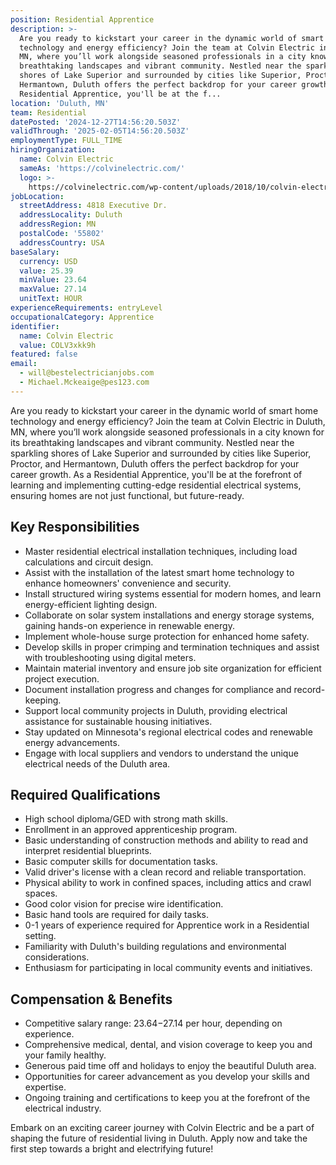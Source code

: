 ```yaml
---
position: Residential Apprentice
description: >-
  Are you ready to kickstart your career in the dynamic world of smart home
  technology and energy efficiency? Join the team at Colvin Electric in Duluth,
  MN, where you’ll work alongside seasoned professionals in a city known for its
  breathtaking landscapes and vibrant community. Nestled near the sparkling
  shores of Lake Superior and surrounded by cities like Superior, Proctor, and
  Hermantown, Duluth offers the perfect backdrop for your career growth. As a
  Residential Apprentice, you'll be at the f...
location: 'Duluth, MN'
team: Residential
datePosted: '2024-12-27T14:56:20.503Z'
validThrough: '2025-02-05T14:56:20.503Z'
employmentType: FULL_TIME
hiringOrganization:
  name: Colvin Electric
  sameAs: 'https://colvinelectric.com/'
  logo: >-
    https://colvinelectric.com/wp-content/uploads/2018/10/colvin-electric_footer-logo-1.png
jobLocation:
  streetAddress: 4818 Executive Dr.
  addressLocality: Duluth
  addressRegion: MN
  postalCode: '55802'
  addressCountry: USA
baseSalary:
  currency: USD
  value: 25.39
  minValue: 23.64
  maxValue: 27.14
  unitText: HOUR
experienceRequirements: entryLevel
occupationalCategory: Apprentice
identifier:
  name: Colvin Electric
  value: COLV3xkk9h
featured: false
email:
  - will@bestelectricianjobs.com
  - Michael.Mckeaige@pes123.com
---
```




Are you ready to kickstart your career in the dynamic world of smart home technology and energy efficiency? Join the team at Colvin Electric in Duluth, MN, where you’ll work alongside seasoned professionals in a city known for its breathtaking landscapes and vibrant community. Nestled near the sparkling shores of Lake Superior and surrounded by cities like Superior, Proctor, and Hermantown, Duluth offers the perfect backdrop for your career growth. As a Residential Apprentice, you'll be at the forefront of learning and implementing cutting-edge residential electrical systems, ensuring homes are not just functional, but future-ready.

## Key Responsibilities

- Master residential electrical installation techniques, including load calculations and circuit design.
- Assist with the installation of the latest smart home technology to enhance homeowners' convenience and security.
- Install structured wiring systems essential for modern homes, and learn energy-efficient lighting design.
- Collaborate on solar system installations and energy storage systems, gaining hands-on experience in renewable energy.
- Implement whole-house surge protection for enhanced home safety.
- Develop skills in proper crimping and termination techniques and assist with troubleshooting using digital meters.
- Maintain material inventory and ensure job site organization for efficient project execution.
- Document installation progress and changes for compliance and record-keeping.
- Support local community projects in Duluth, providing electrical assistance for sustainable housing initiatives.
- Stay updated on Minnesota's regional electrical codes and renewable energy advancements.
- Engage with local suppliers and vendors to understand the unique electrical needs of the Duluth area.

## Required Qualifications

- High school diploma/GED with strong math skills.
- Enrollment in an approved apprenticeship program.
- Basic understanding of construction methods and ability to read and interpret residential blueprints.
- Basic computer skills for documentation tasks.
- Valid driver's license with a clean record and reliable transportation.
- Physical ability to work in confined spaces, including attics and crawl spaces.
- Good color vision for precise wire identification.
- Basic hand tools are required for daily tasks.
- 0-1 years of experience required for Apprentice work in a Residential setting.
- Familiarity with Duluth's building regulations and environmental considerations.
- Enthusiasm for participating in local community events and initiatives.

## Compensation & Benefits

- Competitive salary range: $23.64-$27.14 per hour, depending on experience.
- Comprehensive medical, dental, and vision coverage to keep you and your family healthy.
- Generous paid time off and holidays to enjoy the beautiful Duluth area.
- Opportunities for career advancement as you develop your skills and expertise.
- Ongoing training and certifications to keep you at the forefront of the electrical industry.

Embark on an exciting career journey with Colvin Electric and be a part of shaping the future of residential living in Duluth. Apply now and take the first step towards a bright and electrifying future!